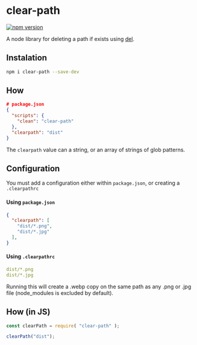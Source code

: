 # clear-path
[![npm version](https://badge.fury.io/js/clear-path.svg)](https://badge.fury.io/js/clear-path)

A node library for deleting a path if exists using [del](https://www.npmjs.com/package/del).

## Instalation

```bash
npm i clear-path --save-dev
```

## How
```json
# package.json
{
  "scripts": {
    "clean": "clear-path"
  },
  "clearpath": "dist"
}
```

The `clearpath` value can a string, or an array of strings of glob patterns.

## Configuration

You must add a configuration either within `package.json`, or creating a `.clearpathrc`

#### Using `package.json`

```json
{
  "clearpath": [
    "dist/*.png",
    "dist/*.jpg"
  ],
}
```

#### Using `.clearpathrc`

```yml
dist/*.png
dist/*.jpg
```

Running this will create a .webp copy on the same path as any .png or .jpg file (node_modules is excluded by default).

## How (in JS)
```js
const clearPath = require( "clear-path" );

clearPath("dist");
```